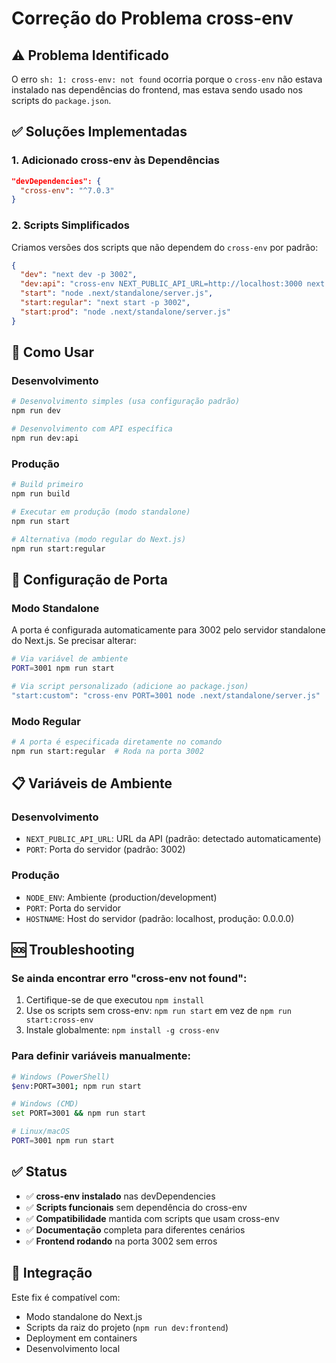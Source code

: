 # Correção do Problema cross-env

## ⚠️ Problema Identificado

O erro `sh: 1: cross-env: not found` ocorria porque o `cross-env` não estava instalado nas dependências do frontend, mas estava sendo usado nos scripts do `package.json`.

## ✅ Soluções Implementadas

### 1. Adicionado cross-env às Dependências
```json
"devDependencies": {
  "cross-env": "^7.0.3"
}
```

### 2. Scripts Simplificados
Criamos versões dos scripts que não dependem do `cross-env` por padrão:

```json
{
  "dev": "next dev -p 3002",
  "dev:api": "cross-env NEXT_PUBLIC_API_URL=http://localhost:3000 next dev -p 3002",
  "start": "node .next/standalone/server.js",
  "start:regular": "next start -p 3002",
  "start:prod": "node .next/standalone/server.js"
}
```

## 🚀 Como Usar

### Desenvolvimento
```bash
# Desenvolvimento simples (usa configuração padrão)
npm run dev

# Desenvolvimento com API específica
npm run dev:api
```

### Produção
```bash
# Build primeiro
npm run build

# Executar em produção (modo standalone)
npm run start

# Alternativa (modo regular do Next.js)
npm run start:regular
```

## 🔧 Configuração de Porta

### Modo Standalone
A porta é configurada automaticamente para 3002 pelo servidor standalone do Next.js. Se precisar alterar:

```bash
# Via variável de ambiente
PORT=3001 npm run start

# Via script personalizado (adicione ao package.json)
"start:custom": "cross-env PORT=3001 node .next/standalone/server.js"
```

### Modo Regular
```bash
# A porta é especificada diretamente no comando
npm run start:regular  # Roda na porta 3002
```

## 📋 Variáveis de Ambiente

### Desenvolvimento
- `NEXT_PUBLIC_API_URL`: URL da API (padrão: detectado automaticamente)
- `PORT`: Porta do servidor (padrão: 3002)

### Produção
- `NODE_ENV`: Ambiente (production/development)
- `PORT`: Porta do servidor
- `HOSTNAME`: Host do servidor (padrão: localhost, produção: 0.0.0.0)

## 🆘 Troubleshooting

### Se ainda encontrar erro "cross-env not found":
1. Certifique-se de que executou `npm install`
2. Use os scripts sem cross-env: `npm run start` em vez de `npm run start:cross-env`
3. Instale globalmente: `npm install -g cross-env`

### Para definir variáveis manualmente:
```bash
# Windows (PowerShell)
$env:PORT=3001; npm run start

# Windows (CMD)
set PORT=3001 && npm run start

# Linux/macOS
PORT=3001 npm run start
```

## ✅ Status

- ✅ **cross-env instalado** nas devDependencies
- ✅ **Scripts funcionais** sem dependência do cross-env
- ✅ **Compatibilidade** mantida com scripts que usam cross-env
- ✅ **Documentação** completa para diferentes cenários
- ✅ **Frontend rodando** na porta 3002 sem erros

## 🔗 Integração

Este fix é compatível com:
- Modo standalone do Next.js
- Scripts da raiz do projeto (`npm run dev:frontend`)
- Deployment em containers
- Desenvolvimento local 